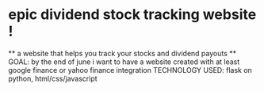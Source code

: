 # epic dividend stock tracking website !
** a website that helps you track your stocks and dividend payouts **
GOAL: by the end of june i want to have a website created with at least google finance or yahoo finance integration 
TECHNOLOGY USED: flask on python, html/css/javascript
